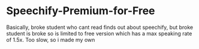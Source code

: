 # Speechify-Premium-for-Free
Basically, broke student who cant read finds out about speechify, but broke student is broke so is limited to free version which has a max speaking rate of 1.5x. Too slow, so i made my own
